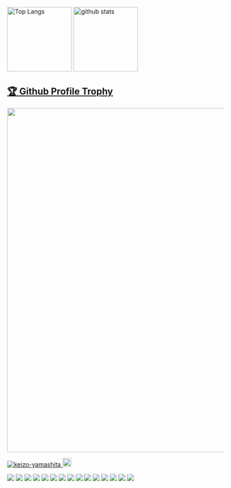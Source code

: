 <p align="left"> 
  <img alt="Top Langs" height="150px" src="https://github-readme-stats.vercel.app/api/top-langs/?username=keizo-yamashita&layout=compact&count_private=true&show_icons=true&theme=onedark" />
  <img alt="github stats" height="150px" src="https://github-readme-stats.vercel.app/api?username=keizo-yamashita&count_private=true&show_icons=true&show_icons=true&theme=onedark" />
</p>

<a href="https://github.com/ryo-ma/github-profile-trophy"><h2>🏆 Github Profile Trophy</h2></a>
<a href="https://github.com/ryo-ma/github-profile-trophy">
  <img width=800 src="https://github-profile-trophy.vercel.app/?username=kaku-panda&column=8&theme=gruvbox&no-frame=true"/>
</a>


<p align="left">
  <a href="https://github.com/kaku-panda/keizo-yamashita/">
    <img src="https://komarev.com/ghpvc/?username=keizo-yamashita" alt="keizo-yamashita" />
  </a>
  <a href="https://github.com/keizo-yamashita">
    <img height="20" src="https://img.shields.io/github/followers/kaku-panda?label=follow&logo=github&style=flat" />
  </a>
</p>


<p align="left">
  <img src="https://img.shields.io/badge/-Linux-404040.svg?logo=linux&style=popout">
  <img src="https://img.shields.io/badge/-Ubuntu-77216F.svg?logo=ubuntu&style=popout">
  <img src="https://img.shields.io/badge/-C-4682b4.svg?logo=c&style=popout">
  <img src="https://img.shields.io/badge/-C++-00599C.svg?logo=cplusplus&style=popout">
  <img src="https://img.shields.io/badge/-Python-FFD43B.svg?logo=python&style=popout">
  <img src="https://img.shields.io/badge/-Bash-ffffff.svg?logo=gnubash&style=popout">
  <img src="https://img.shields.io/badge/-Vim-019733.svg?logo=vim&style=popout">
  <img src="https://img.shields.io/badge/-Visual%20Studio%20Code-007ACC.svg?logo=visualstudiocode&style=popout">
  <img src="https://img.shields.io/badge/-Visual%20Studio-5C2D91.svg?logo=visualstudio&style=popout">
  <img src="https://img.shields.io/badge/-Git-ffffff.svg?logo=git&style=popout">
  <img src="https://img.shields.io/badge/-GitHub-181717.svg?logo=github&style=popout">
  <img src="https://img.shields.io/badge/-LaTeX-008080.svg?logo=latex&style=popout">
  <img src="https://img.shields.io/badge/-Inkscape-000000.svg?logo=inkscape&style=popout">
  <img src="https://img.shields.io/badge/-gnuplot-A42E2B.svg?logo=gnu&style=popout">
  <img src="https://img.shields.io/badge/-OpenGL-c0c0c0.svg?logo=opengl&style=popout">
</p>

